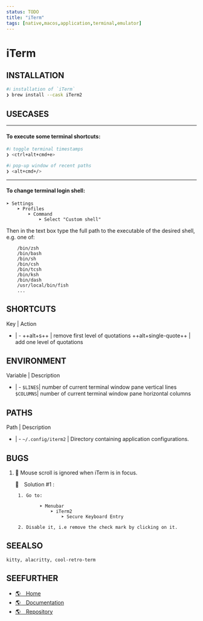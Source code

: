 ```yaml
---
status: TODO
title: "iTerm"
tags: [native,macos,application,terminal,emulator]
---
```


# iTerm

## INSTALLATION


```bash
#ℹ︎ installation of `iTerm`
❯ brew install --cask iTerm2
```


## USECASES

----
#### To execute some terminal shortcuts:


```bash
#ℹ︎ toggle terminal timestamps
❯ <ctrl+alt+cmd+e>
```


```bash
#ℹ︎ pop-up window of recent paths
❯ <alt+cmd+/>
```


----
#### To change terminal login shell:

    ➤ Settings
        ➤ Profiles
            ➤ Command
                ➤ Select "Custom shell"

Then in the text box type the full path to the executable of the desired shell, e.g. one of:

        /bin/zsh
        /bin/bash
        /bin/sh
        /bin/csh
        /bin/tcsh
        /bin/ksh
        /bin/dash
        /usr/local/bin/fish
        ...


## SHORTCUTS

Key | Action
- | -
++alt+s++ | remove first level of quotations
++alt+single-quote++ | add one level of quotations

## ENVIRONMENT

Variable | Description
- | -
`$LINES`| number of current terminal window pane vertical lines
`$COLUMNS`| number of current terminal window pane horizontal columns

## PATHS

Path | Description
- | -
`~/.config/iterm2` | Directory containing application configurations.

## BUGS

1. 🐞 Mouse scroll is ignored when iTerm is in focus.

    🔧 Solution #1
    : <space>

        1. Go to:

                ➤ Menubar
                    ➤ iTerm2
                        ➤ Secure Keyboard Entry

        2. Disable it, i.e remove the check mark by clicking on it.

## SEEALSO

    kitty, alacritty, cool-retro-term

## SEEFURTHER

- [🌎 Home](https://iterm2.com/)
- [🌎 Documentation](https://iterm2.com/documentation.html)
- [🌎 Repository](https://github.com/gnachman/iTerm2)
